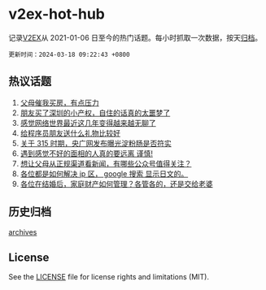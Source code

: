 # v2ex-hot-hub

 记录[V2EX](https://www.v2ex.com/)从 2021-01-06 日至今的热门话题。每小时抓取一次数据，按天[归档](archives)。

`更新时间：2024-03-18 09:22:43 +0800`

## 热议话题

1. [父母催我买房，有点压力](https://www.v2ex.com/t/1024454)
1. [朋友买了深圳的小产权，自住的话真的太噩梦了](https://www.v2ex.com/t/1024413)
1. [感觉网络世界最近这几年变得越来越无聊了](https://www.v2ex.com/t/1024512)
1. [给程序员朋友送什么礼物比较好](https://www.v2ex.com/t/1024455)
1. [关于 315 时期，央广网发布曝光淀粉肠是否符实](https://www.v2ex.com/t/1024410)
1. [遇到感觉不好的面相的人真的要远离 谨慎!](https://www.v2ex.com/t/1024497)
1. [想让父母从正规渠道看新闻，有哪些公众号值得关注？](https://www.v2ex.com/t/1024436)
1. [各位都是如何解决 jp 区， google 搜索 显示日文的。](https://www.v2ex.com/t/1024489)
1. [各位在结婚后，家庭财产如何管理？各管各的，还是交给老婆](https://www.v2ex.com/t/1024518)

## 历史归档

[archives](archives)

## License

See the [LICENSE](LICENSE) file for license rights and limitations (MIT).
